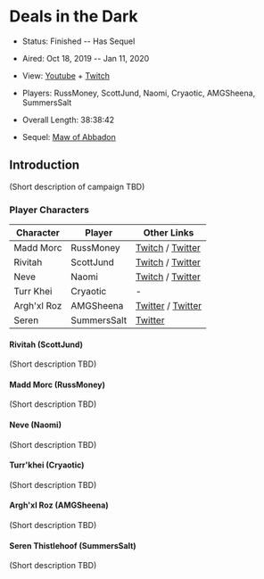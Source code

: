 # Deals in the Dark

* Status: Finished -- Has Sequel
* Aired: Oct 18, 2019 -- Jan 11, 2020
* View: [Youtube](https://www.youtube.com/watch?v=ZqPJHnamN-8&list=PLfASEnzB7i1bXQgGpFz5_xl-dt_Y6zKtp) + [Twitch](https://www.twitch.tv/collections/UGcAMtAtzxWerQ)
* Players: RussMoney, ScottJund, Naomi, Cryaotic, AMGSheena, SummersSalt
* Overall Length: 38:38:42

* Sequel: [Maw of Abbadon](../13%20-%20Maw%20of%20Abbadon)

## Introduction

(Short description of campaign TBD)

### Player Characters

|**Character**| **Player**|**Other Links**|
| ------ | ------ | ------ |
|Madd Morc| RussMoney|[Twitch](https://www.twitch.tv/russ_money) / [Twitter](https://twitter.com/Russ_Money)|
|Rivitah| ScottJund |[Twitch](https://www.twitch.tv/scottjund) / [Twitter](https://twitter.com/scottjund)|
|Neve| Naomi|[Twitch](https://www.twitch.tv/naomi) / [Twitter](https://twitter.com/NaomiOop)|
|Turr Khei| Cryaotic |-|
|Argh'xl Roz| AMGSheena |[Twitter](https://twitter.com/AMGSheena) / [Twitter](https://twitter.com/AMGSheena)|
|Seren| SummersSalt |[Twitter](https://twitter.com/SummersSalt)|

#### Rivitah (ScottJund)

(Short description TBD)

#### Madd Morc (RussMoney)

(Short description TBD)

#### Neve (Naomi)

(Short description TBD)

#### Turr'khei (Cryaotic)

(Short description TBD)

#### Argh'xl Roz (AMGSheena)

(Short description TBD)

#### Seren Thistlehoof (SummersSalt)

(Short description TBD)
